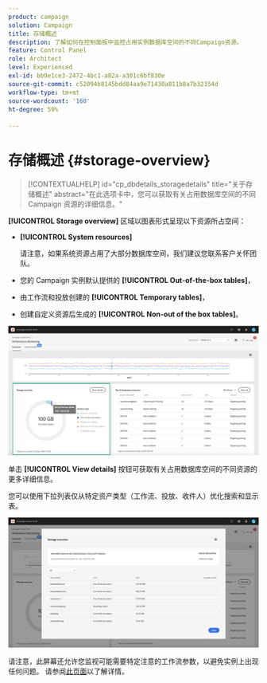 ```yaml
---
product: campaign
solution: Campaign
title: 存储概述
description: 了解如何在控制面板中监控占用实例数据库空间的不同Campaign资源。
feature: Control Panel
role: Architect
level: Experienced
exl-id: bb9e1ce3-2472-4bc1-a82a-a301c6bf830e
source-git-commit: c52094b8145bdd84aa9e71430a811b8a7b32354d
workflow-type: tm+mt
source-wordcount: '160'
ht-degree: 59%

---
```


# 存储概述 {#storage-overview}

>[!CONTEXTUALHELP]
>id="cp_dbdetails_storagedetails"
>title="关于存储概述"
>abstract="在此选项卡中，您可以获取有关占用数据库空间的不同 Campaign 资源的详细信息。"

**[!UICONTROL Storage overview]** 区域以图表形式呈现以下资源所占空间：

* **[!UICONTROL System resources]**

   请注意，如果系统资源占用了大部分数据库空间，我们建议您联系客户关怀团队。

* 您的 Campaign 实例默认提供的 **[!UICONTROL Out-of-the-box tables]**，
* 由工作流和投放创建的 **[!UICONTROL Temporary tables]**，
* 创建自定义资源后生成的 **[!UICONTROL Non-out of the box tables]**。

![](assets/database-storage-overview.png)

单击 **[!UICONTROL View details]** 按钮可获取有关占用数据库空间的不同资源的更多详细信息。

您可以使用下拉列表仅从特定资产类型（工作流、投放、收件人）优化搜索和显示表。

![](assets/database-storage-details.png)

请注意，此屏幕还允许您监视可能需要特定注意的工作流参数，以避免实例上出现任何问题。 请参阅[此页面](workflow-monitoring.md)以了解详情。
